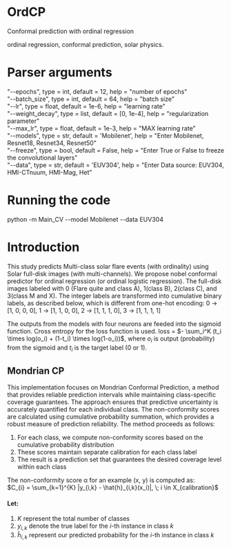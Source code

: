# OrdCP
Conformal prediction with ordinal regression

ordinal regression, conformal prediction, solar physics.

# Parser arguments
"--epochs", type = int, default = 12, help = "number of epochs"  
"--batch_size", type = int, default = 64, help = "batch size"  
"--lr", type = float, default = 1e-6, help = "learning rate"  
"--weight_decay", type = list, default = [0, 1e-4], help = "regularization parameter"  
"--max_lr", type = float, default = 1e-3, help = "MAX learning rate"  
"--models", type = str, default = 'Mobilenet', help = "Enter Mobilenet, Resnet18, Resnet34, Resnet50"  
"--freeze", type = bool, default = False, help = "Enter True or False to freeze the convolutional layers"  
"--data", type = str, default = 'EUV304', help = "Enter Data source: EUV304, HMI-CTnuum, HMI-Mag, Het"  

# Running the code
python -m Main_CV --model Mobilenet --data EUV304

# Introduction
This study predicts Multi-class solar flare events (with ordinality) using Solar full-disk images (with multi-channels). We propose nobel conformal predictor for ordinal regression (or ordinal logistic regression). The full-disk images labeled with 0 (Flare quite and class A), 1(class B), 2(class C), and 3(class M and X). The integer labels are transformed into cumulative binary labels, as described below, which is different from one-hot encoding: 0 &rarr; [1, 0, 0, 0], 1 &rarr; [1, 1, 0, 0], 2 &rarr; [1, 1, 1, 0], 3 &rarr; [1, 1, 1, 1]  

The outputs from the models with four neurons are feeded into the sigmoid function. Cross entropy for the loss function is used.
loss =  $- \sum_i^K (t_i \times log(o_i) + (1-t_i) \times log(1-o_i))$, where $o_i$ is output (probability) from the sigmoid and $t_i$ is the target label (0 or 1). 

## Mondrian CP
This implementation focuses on Mondrian Conformal Prediction, a method that provides reliable prediction intervals while maintaining class-specific coverage guarantees. The approach ensures that predictive uncertainty is accurately quantified for each individual class. The non-conformity scores are calculated using cumulative probability summation, which provides a robust measure of prediction reliability. The method proceeds as follows:

1. For each class, we compute non-conformity scores based on the cumulative probability distribution
2. These scores maintain separate calibration for each class label
3. The result is a prediction set that guarantees the desired coverage level within each class

The non-conformity score α for an example (x, y) is computed as:\
$C_{i} = \sum_{k=1}^{K}  |y_{i,k} - \hat{h}_{i,k}(x_i)|, \; i \in X_{calibration}$

#### Let:
1. $K$ represent the total number of classes
2. $y_{i,k}$ denote the true label for the $i$-th instance in class $k$
3. $\hat{h}_{i,k}$ represent our predicted probability for the $i$-th instance in class $k$